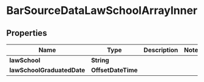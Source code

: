 

# BarSourceDataLawSchoolArrayInner


## Properties

| Name | Type | Description | Notes |
|------------ | ------------- | ------------- | -------------|
|**lawSchool** | **String** |  |  |
|**lawSchoolGraduatedDate** | **OffsetDateTime** |  |  |



